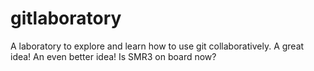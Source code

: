 # gitlaboratory
A laboratory to explore and learn how to use git collaboratively.
A great idea!
An even better idea!
Is SMR3 on board now?

